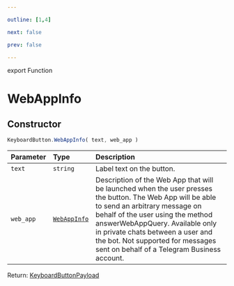 ```yaml
---

outline: [1,4]

next: false

prev: false

---
```


export Function
# WebAppInfo

## Constructor
 ```ts
 KeyboardButton.WebAppInfo( text, web_app )
 ```
 
 | Parameter | Type | Description |
| :--- | :--- | :--- |
| `text` | `string` | Label text on the button. |
| `web_app` | [`WebAppInfo`](../../../interfaces/WebAppInfo.md) | Description of the Web App that will be launched when the user presses the button. The Web App will be able to send an arbitrary message on behalf of the user using the method answerWebAppQuery. Available only in private chats between a user and the bot. Not supported for messages sent on behalf of a Telegram Business account. |

Return: [KeyboardButtonPayload](../../../interfaces/KeyboardButtonPayload.md)

